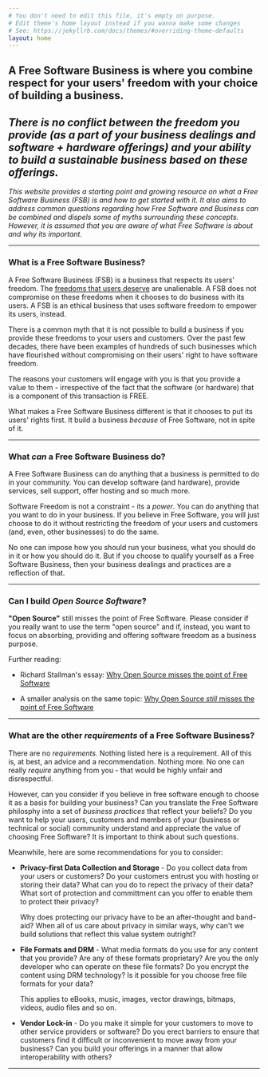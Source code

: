 ```yaml
---
# You don't need to edit this file, it's empty on purpose.
# Edit theme's home layout instead if you wanna make some changes
# See: https://jekyllrb.com/docs/themes/#overriding-theme-defaults
layout: home
---
```


## A **Free Software Business** is where you combine respect for your users' freedom with your choice of building a business.

## *There is no conflict between the freedom you provide (as a part of your business dealings and software + hardware offerings) and your ability to build a sustainable business based on these offerings.*

*This website provides a starting point and growing resource on what a 
Free Software Business (FSB) is and how to get started with it. It also 
aims to address common questions regarding how Free Software and 
Business can be combined and dispels some of myths surrounding these 
concepts. However, it is assumed that you are aware of what Free 
Software is about and why its important.*

----------

### What is a Free Software Business?

A Free Software Business (FSB) is a business that respects its users' 
freedom. The [freedoms that users deserve](/free-software.html) are unalienable. A FSB does not 
compromise on these freedoms when it chooses to do business with its 
users. A FSB is an ethical business that uses software freedom to 
empower its users, instead.

There is a common myth that it is not possible to build a business if 
you provide these freedoms to your users and customers. Over the past 
few decades, there have been examples of hundreds of such businesses 
which have flourished without compromising on their users' right to have 
software freedom.

The reasons your customers will engage with you is that you provide a 
value to them - irrespective of the fact that the software (or hardware) 
that is a component of this transaction is FREE.

What makes a Free Software Business different is that it chooses to put 
its users' rights first. It build a business *because* of Free Software, 
not in spite of it.

----------

### What *can* a Free Software Business do?

A Free Software Business can do anything that a business is permitted to 
do in your community. You can develop software (and hardware), provide 
services, sell support, offer hosting and so much more.

Software Freedom is not a constraint - its a *power*. You can do anything 
that you want to do in your business. If you believe in Free Software, 
you will just choose to do it without restricting the freedom of your 
users and customers (and, even, other businesses) to do the same.

No one can impose how you should run your business, what you should do 
in it or how you should do it. But if you choose to qualify yourself as 
a Free Software Business, then your business dealings and practices 
are a reflection of that.

----------

### Can I build *Open Source Software*?

**"Open Source"** still misses the point of Free Software. Please
consider if you really want to use the term "open source" and if,
instead, you want to focus on absorbing, providing and offering software
freedom as a business purpose.

Further reading:

  * Richard Stallman's essay: [Why Open Source misses the point of Free
  Software](https://www.gnu.org/philosophy/open-source-misses-the-point.html)

  * A smaller analysis on the same topic: [Why Open Source *still*
  misses the point of Free
  Software](https://abhas.io/open-source-still-misses-the-point/)

----------

### What are the other *requirements* of a Free Software Business?

There are no *requirements*. Nothing listed here is a requirement. All 
of this is, at best, an advice and a recommendation. Nothing more. No 
one can really *require* anything from you - that would be highly unfair 
and disrespectful.

However, can you consider if you believe in free software enough to 
choose it as a basis for building your business? Can you translate the 
Free Software philosphy into a set of *business practices* that reflect 
your beliefs?  Do you want to help your users, customers and members of 
your (business or technical or social) community understand and 
appreciate the value of choosing Free Software? It is important to think 
about such questions.

Meanwhile, here are some recommendations for you to consider:

  * **Privacy-first Data Collection and Storage** - Do you collect data 
    from your users or customers? Do your customers entrust you with 
    hosting or storing their data? What can you do to repect the privacy 
    of their data? What sort of protection and committment can you offer 
    to enable them to protect their privacy?

    Why does protecting our privacy have to be an after-thought and 
    band-aid? When all of us care about privacy in similar ways, why 
    can't we build solutions that reflect this value system outright?

  * **File Formats and DRM** - What media formats do you use for any content 
    that you provide? Are any of these formats proprietary? Are you the 
    only developer who can operate on these file formats? Do you encrypt 
    the content using DRM technology? Is it possible for you choose free 
    file formats for your data? 
    
    This applies to eBooks, music, images, vector drawings, bitmaps, 
    videos, audio files and so on.

  * **Vendor Lock-in** - Do you make it simple for your customers to 
    move to other service providers or software? Do you erect barriers 
    to ensure that customers find it difficult or inconvenient to move 
    away from your business? Can you build your offerings in a manner 
    that allow interoperability with others?

----------


